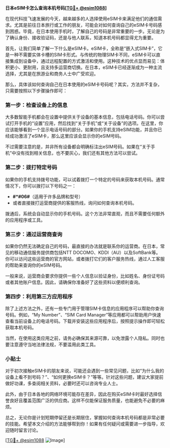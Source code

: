 **日本eSIM卡怎么查询本机号码[[TG💪+ @esim1088](https://t.me/s/esim1088)]**

在现代科技飞速发展的今天，越来越多的人选择使用eSIM卡来满足他们的通信需求。尤其是前往日本旅行或工作的朋友，可能会对如何查询自己的eSIM卡号码感到困惑。毕竟，在日本使用手机时，了解自己的号码是非常重要的一步。无论是为了确认身份、接收验证码，还是与他人联系，知道本机号码都显得尤为重要。

首先，让我们简单了解一下什么是eSIM卡。eSIM卡，全称是“嵌入式SIM卡”，它是一种不需要实体卡槽的SIM卡形式。与传统的物理SIM卡不同，eSIM卡可以直接集成到设备中，通过远程配置的方式激活和使用。这种技术的优点显而易见：体积更小、更耐用，且支持多运营商切换。在日本，eSIM卡已经逐渐成为一种主流选择，尤其是在旅游业和商务人士中广受欢迎。

那么，具体该如何查询自己在日本使用的eSIM卡号码呢？其实，方法并不复杂，只需要按照以下步骤操作即可：

### 第一步：检查设备上的信息

大多数智能手机都会在设置中提供关于设备的基本信息，包括电话号码。你可以尝试打开手机的“设置”应用，然后找到“关于手机”或“关于设备”的选项。在这里，你应该能够看到一个显示电话号码的部分。如果你的手机支持eSIM功能，并且你已经成功激活了eSIM卡，那么这里应该会显示你的eSIM号码。

不过需要注意的是，并非所有设备都会明确标注出eSIM号码。如果在“关于手机”中没有找到相关信息，也不要灰心，我们还有其他方法可以尝试。

### 第二步：拨打特定号码

如果你的手机支持拨号功能，可以试着拨打一个特定的号码来获取本机号码。通常情况下，你可以拨打以下号码之一：

- **#*#06#**（适用于许多品牌和型号）
- 或者直接拨打运营商提供的客服热线，询问如何查询本机号码。

拨通后，系统会自动显示你的手机号码。这个方法非常直观，而且不需要任何额外的应用程序或工具。

### 第三步：通过运营商查询

如果你仍然无法确定自己的号码，最直接的办法就是联系你的运营商。在日本，常见的移动通信服务提供商包括NTT DOCOMO、KDDI（AU）以及SoftBank等。你可以访问这些运营商的官方网站，或者拨打它们的客户服务热线，通过人工客服的帮助来查询你的eSIM号码。

一般来说，运营商会要求你提供一些个人信息以验证身份，比如姓名、身份证号码或者其他账户信息。因此，请确保你准备好了这些资料以便顺利查询。

### 第四步：利用第三方应用程序

除了上述方法之外，还有一些专门用于管理SIM卡信息的应用程序可以帮助你查询号码。例如，“My Number”、“SIM Card Manager”等应用都可以帮助用户快速查看当前设备上的电话号码。下载并安装这些应用程序后，按照提示操作即可轻松获取本机号码。

当然，在使用这类应用之前，请务必确保其来源可靠，以免泄露个人隐私。同时也要注意遵守当地法律法规，不要滥用此类工具。

### 小贴士

对于初次接触eSIM卡的朋友来说，可能还会遇到一些常见问题，比如“为什么我的设备上看不到号码？”、“如何更换eSIM卡？”等等。针对这些问题，建议大家提前做好功课，多查阅相关资料，必要时还可以咨询专业人士。

此外，由于日本各地的网络环境可能存在差异，因此在购买eSIM卡时最好选择信誉良好且覆盖范围广泛的供应商。这样不仅能保证服务质量，也能避免不必要的麻烦。

总之，无论你是计划短期停留还是长期居住，掌握如何查询本机号码都是非常必要的技能。希望本文介绍的方法能够帮到你！如果有任何疑问或需要进一步指导，欢迎随时留言讨论。

[[TG💪+ @esim1088](https://t.me/s/esim1088) ![Image](https://i.postimg.cc/4NQfJmqS/Snipaste-2025-05-13-00-14-12.png)]